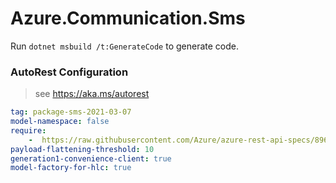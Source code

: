# Azure.Communication.Sms

Run `dotnet msbuild /t:GenerateCode` to generate code.

### AutoRest Configuration
> see https://aka.ms/autorest

``` yaml
tag: package-sms-2021-03-07
model-namespace: false
require:
    -  https://raw.githubusercontent.com/Azure/azure-rest-api-specs/896d05e37dbb00712726620b8d679cc3c3be09fb/specification/communication/data-plane/Sms/readme.md
payload-flattening-threshold: 10
generation1-convenience-client: true
model-factory-for-hlc: true
```
